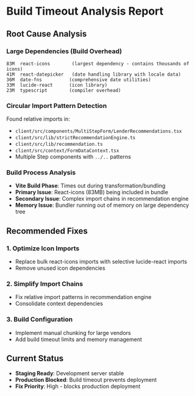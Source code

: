 # Build Timeout Analysis Report

## Root Cause Analysis

### Large Dependencies (Build Overhead)
```
83M  react-icons        (largest dependency - contains thousands of icons)
41M  react-datepicker   (date handling library with locale data)
36M  date-fns          (comprehensive date utilities)
33M  lucide-react      (icon library)
23M  typescript        (compiler overhead)
```

### Circular Import Pattern Detection
Found relative imports in:
- `client/src/components/MultiStepForm/LenderRecommendations.tsx`
- `client/src/lib/strictRecommendationEngine.ts`
- `client/src/lib/recommendation.ts`
- `client/src/context/FormDataContext.tsx`
- Multiple Step components with `../..` patterns

### Build Process Analysis
- **Vite Build Phase**: Times out during transformation/bundling
- **Primary Issue**: React-icons (83MB) being included in bundle
- **Secondary Issue**: Complex import chains in recommendation engine
- **Memory Issue**: Bundler running out of memory on large dependency tree

## Recommended Fixes

### 1. Optimize Icon Imports
- Replace bulk react-icons imports with selective lucide-react imports
- Remove unused icon dependencies

### 2. Simplify Import Chains
- Fix relative import patterns in recommendation engine
- Consolidate context dependencies

### 3. Build Configuration
- Implement manual chunking for large vendors
- Add build timeout limits and memory management

## Current Status
- **Staging Ready**: Development server stable
- **Production Blocked**: Build timeout prevents deployment
- **Fix Priority**: High - blocks production deployment